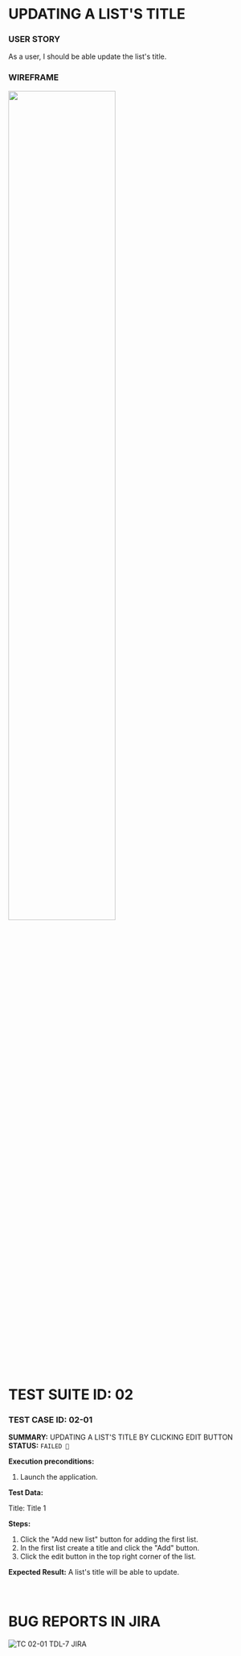 # UPDATING A LIST'S TITLE

### USER STORY
As a user, I should be able update the list's title.

### WIREFRAME
<img src="https://user-images.githubusercontent.com/80547490/220341888-e6bac56b-5b66-4d8e-9df0-332efe99c1dd.png" width=65% high=65%>

# TEST SUITE ID: 02


### TEST CASE ID: 02-01 <br>
**SUMMARY:** UPDATING A LIST'S TITLE BY CLICKING EDIT BUTTON <br>
**STATUS:** `FAILED 🔴` <br> 

**Execution preconditions:**
1. Launch the application.

**Test Data:** 
<p>Title: Title 1 <br>

**Steps:**
1. Click the "Add new list" button for adding the first list.
2. In the first list create a title and click the "Add" button.
3. Click the edit button in the top right corner of the list.

**Expected Result:** A list's title will be able to update. <br><br><br>

  
  
# BUG REPORTS IN JIRA

![TC 02-01 TDL-7 JIRA](https://user-images.githubusercontent.com/80547490/220940071-b257b4aa-0fef-4735-b7e9-90dfb7eabdbe.png)
